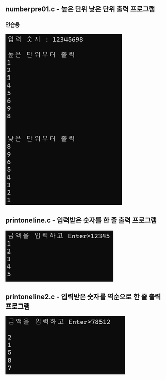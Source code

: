 ## numberpre01.c - 높은 단위 낮은 단위 출력 프로그램
### 연습용

![이미지](./img/1.png)

## printoneline.c - 입력받은 숫자를 한 줄 출력 프로그램

![이미지](./img/2.png)

## printoneline2.c - 입력받은 숫자를 역순으로 한 줄 출력 프로그램

![이미지](./img/3.png)

